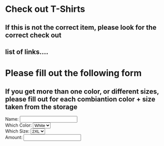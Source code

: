 <html>
    <head>
           <h1> Check out T-Shirts</h1>
           <h2> If this is not the correct item, please look for the correct check out </h2>
        <h2> list of links.... </h2>
    </head>
    <body>
        <h1> Please fill out the following form </h1>
        <h2>If you get more than one color, or different sizes, please fill out for each combiantion color + size taken from the storage </h2>
        <form>
            <label for="name"> Name:</label>
            <input type="text" id="name" name="name">
            <br>
            <label for="Color"> Which Color:</label>
            <select id="color" name="color">
            <option value="White">White</option>
            <option value="Black">Black</option>
            <option value="Navy">Navy</option>
            </select>
            <br>
            <label for="sizes"> Which Size:</label>
            <select id="sizes" name="Sizes">
            <option value="2XL">2XL</option>
            <option value="XL">XL</option>
            <option value="M">M</option>
            <option value="S">S</option>
            </select>
            <br>
            <label for="Amount"> Amount:</label>
            <input type="text" id="Amount" name="Amount">
        </form>
    </body>
</html>
